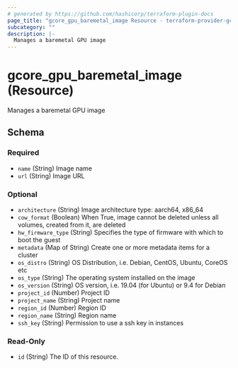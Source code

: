 ```yaml
---
# generated by https://github.com/hashicorp/terraform-plugin-docs
page_title: "gcore_gpu_baremetal_image Resource - terraform-provider-gcore"
subcategory: ""
description: |-
  Manages a baremetal GPU image
---
```


# gcore_gpu_baremetal_image (Resource)

Manages a baremetal GPU image



<!-- schema generated by tfplugindocs -->
## Schema

### Required

- `name` (String) Image name
- `url` (String) Image URL

### Optional

- `architecture` (String) Image architecture type: aarch64, x86_64
- `cow_format` (Boolean) When True, image cannot be deleted unless all volumes, created from it, are deleted
- `hw_firmware_type` (String) Specifies the type of firmware with which to boot the guest
- `metadata` (Map of String) Create one or more metadata items for a cluster
- `os_distro` (String) OS Distribution, i.e. Debian, CentOS, Ubuntu, CoreOS etc
- `os_type` (String) The operating system installed on the image
- `os_version` (String) OS version, i.e. 19.04 (for Ubuntu) or 9.4 for Debian
- `project_id` (Number) Project ID
- `project_name` (String) Project name
- `region_id` (Number) Region ID
- `region_name` (String) Region name
- `ssh_key` (String) Permission to use a ssh key in instances

### Read-Only

- `id` (String) The ID of this resource.
